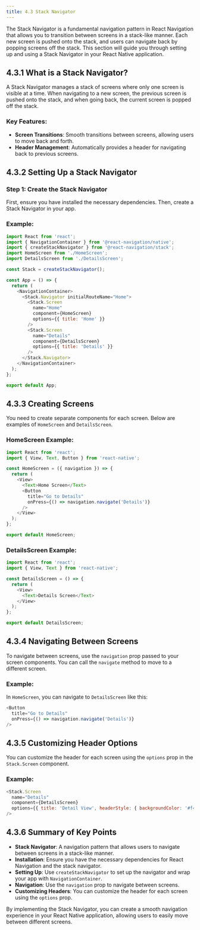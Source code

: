 ```yaml
---
title: 4.3 Stack Navigator
---
```


The Stack Navigator is a fundamental navigation pattern in React Navigation that allows you to transition between screens in a stack-like manner. Each new screen is pushed onto the stack, and users can navigate back by popping screens off the stack. This section will guide you through setting up and using a Stack Navigator in your React Native application.

## 4.3.1 What is a Stack Navigator?

A Stack Navigator manages a stack of screens where only one screen is visible at a time. When navigating to a new screen, the previous screen is pushed onto the stack, and when going back, the current screen is popped off the stack.

### Key Features:

- **Screen Transitions**: Smooth transitions between screens, allowing users to move back and forth.
- **Header Management**: Automatically provides a header for navigating back to previous screens.

## 4.3.2 Setting Up a Stack Navigator

### Step 1: Create the Stack Navigator

First, ensure you have installed the necessary dependencies. Then, create a Stack Navigator in your app.

### Example:

```javascript
import React from 'react';
import { NavigationContainer } from '@react-navigation/native';
import { createStackNavigator } from '@react-navigation/stack';
import HomeScreen from './HomeScreen';
import DetailsScreen from './DetailsScreen';

const Stack = createStackNavigator();

const App = () => {
  return (
    <NavigationContainer>
      <Stack.Navigator initialRouteName="Home">
        <Stack.Screen 
          name="Home" 
          component={HomeScreen} 
          options={{ title: 'Home' }} 
        />
        <Stack.Screen 
          name="Details" 
          component={DetailsScreen} 
          options={{ title: 'Details' }} 
        />
      </Stack.Navigator>
    </NavigationContainer>
  );
};

export default App;
```

## 4.3.3 Creating Screens

You need to create separate components for each screen. Below are examples of `HomeScreen` and `DetailsScreen`.

### HomeScreen Example:

```javascript
import React from 'react';
import { View, Text, Button } from 'react-native';

const HomeScreen = ({ navigation }) => {
  return (
    <View>
      <Text>Home Screen</Text>
      <Button
        title="Go to Details"
        onPress={() => navigation.navigate('Details')}
      />
    </View>
  );
};

export default HomeScreen;
```

### DetailsScreen Example:

```javascript
import React from 'react';
import { View, Text } from 'react-native';

const DetailsScreen = () => {
  return (
    <View>
      <Text>Details Screen</Text>
    </View>
  );
};

export default DetailsScreen;
```

## 4.3.4 Navigating Between Screens

To navigate between screens, use the `navigation` prop passed to your screen components. You can call the `navigate` method to move to a different screen.

### Example:

In `HomeScreen`, you can navigate to `DetailsScreen` like this:

```javascript
<Button
  title="Go to Details"
  onPress={() => navigation.navigate('Details')}
/>
```

## 4.3.5 Customizing Header Options

You can customize the header for each screen using the `options` prop in the `Stack.Screen` component.

### Example:

```javascript
<Stack.Screen 
  name="Details" 
  component={DetailsScreen} 
  options={{ title: 'Detail View', headerStyle: { backgroundColor: '#f4511e' }, headerTintColor: '#fff' }} 
/>
```

## 4.3.6 Summary of Key Points

- **Stack Navigator**: A navigation pattern that allows users to navigate between screens in a stack-like manner.
- **Installation**: Ensure you have the necessary dependencies for React Navigation and the stack navigator.
- **Setting Up**: Use `createStackNavigator` to set up the navigator and wrap your app with `NavigationContainer`.
- **Navigation**: Use the `navigation` prop to navigate between screens.
- **Customizing Headers**: You can customize the header for each screen using the `options` prop.

By implementing the Stack Navigator, you can create a smooth navigation experience in your React Native application, allowing users to easily move between different screens.